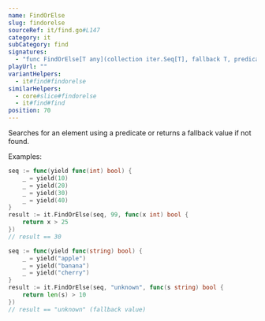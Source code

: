 ```yaml
---
name: FindOrElse
slug: findorelse
sourceRef: it/find.go#L147
category: it
subCategory: find
signatures:
  - "func FindOrElse[T any](collection iter.Seq[T], fallback T, predicate func(item T) bool) T"
playUrl: ""
variantHelpers:
  - it#find#findorelse
similarHelpers:
  - core#slice#findorelse
  - it#find#find
position: 70
---
```


Searches for an element using a predicate or returns a fallback value if not found.

Examples:

```go
seq := func(yield func(int) bool) {
    _ = yield(10)
    _ = yield(20)
    _ = yield(30)
    _ = yield(40)
}
result := it.FindOrElse(seq, 99, func(x int) bool {
    return x > 25
})
// result == 30
```

```go
seq := func(yield func(string) bool) {
    _ = yield("apple")
    _ = yield("banana")
    _ = yield("cherry")
}
result := it.FindOrElse(seq, "unknown", func(s string) bool {
    return len(s) > 10
})
// result == "unknown" (fallback value)
```